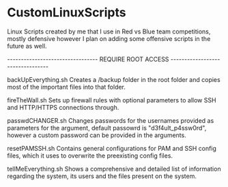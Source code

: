 # CustomLinuxScripts
Linux Scripts created by me that I use in Red vs Blue team competitions, mostly defensive however I plan on adding some offensive scripts in the future as well.

--------------------------------- REQUIRE ROOT ACCESS ---------------------------------

backUpEverything.sh
Creates a /backup folder in the root folder and copies most of the important files into that folder.

fireTheWall.sh
Sets up firewall rules with optional parameters to allow SSH and HTTP/HTTPS connections through.

passwdCHANGER.sh
Changes passwords for the usernames provided as parameters for the argument, default passowrd is "d3f4ult_p4ssw0rd", however a custom password can be provided in the arguments.

resetPAMSSH.sh
Contains general configurations for PAM and SSH config files, which it uses to overwrite the preexisting config files.

tellMeEverything.sh
Shows a comprehensive and detailed list of information regarding the system, its users and the files present on the system.
